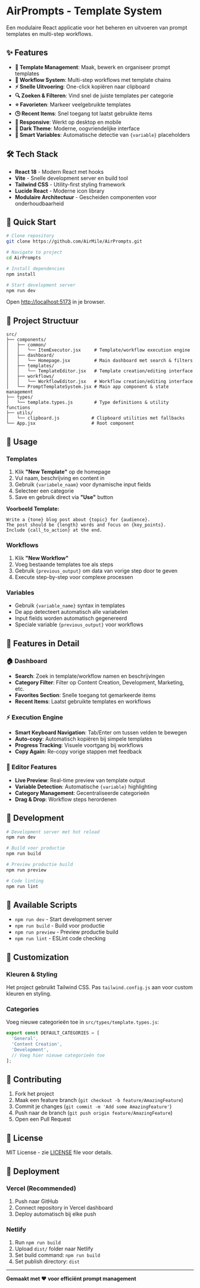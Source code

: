 # AirPrompts - Template System

Een modulaire React applicatie voor het beheren en uitvoeren van prompt templates en multi-step workflows.

## ✨ Features

- **📝 Template Management**: Maak, bewerk en organiseer prompt templates
- **🔄 Workflow System**: Multi-step workflows met template chains
- **⚡ Snelle Uitvoering**: One-click kopiëren naar clipboard
- **🔍 Zoeken & Filteren**: Vind snel de juiste templates per categorie
- **⭐ Favorieten**: Markeer veelgebruikte templates
- **🕒 Recent Items**: Snel toegang tot laatst gebruikte items
- **📱 Responsive**: Werkt op desktop en mobile
- **🎨 Dark Theme**: Moderne, oogvriendelijke interface
- **🎯 Smart Variables**: Automatische detectie van `{variable}` placeholders

## 🛠️ Tech Stack

- **React 18** - Modern React met hooks
- **Vite** - Snelle development server en build tool
- **Tailwind CSS** - Utility-first styling framework
- **Lucide React** - Moderne icon library
- **Modulaire Architectuur** - Gescheiden componenten voor onderhoudbaarheid

## 🚀 Quick Start

```bash
# Clone repository
git clone https://github.com/AirMile/AirPrompts.git

# Navigate to project
cd AirPrompts

# Install dependencies
npm install

# Start development server
npm run dev
```

Open [http://localhost:5173](http://localhost:5173) in je browser.

## 📁 Project Structuur

```
src/
├── components/
│   ├── common/
│   │   └── ItemExecutor.jsx     # Template/workflow execution engine
│   ├── dashboard/
│   │   └── Homepage.jsx         # Main dashboard met search & filters
│   ├── templates/
│   │   └── TemplateEditor.jsx   # Template creation/editing interface
│   ├── workflows/
│   │   └── WorkflowEditor.jsx   # Workflow creation/editing interface
│   └── PromptTemplateSystem.jsx # Main app component & state management
├── types/
│   └── template.types.js        # Type definitions & utility functions
├── utils/
│   └── clipboard.js            # Clipboard utilities met fallbacks
└── App.jsx                     # Root component
```

## 🎯 Usage

### Templates
1. Klik **"New Template"** op de homepage
2. Vul naam, beschrijving en content in
3. Gebruik `{variabele_naam}` voor dynamische input fields
4. Selecteer een categorie
5. Save en gebruik direct via **"Use"** button

**Voorbeeld Template:**
```
Write a {tone} blog post about {topic} for {audience}. 
The post should be {length} words and focus on {key_points}. 
Include {call_to_action} at the end.
```

### Workflows  
1. Klik **"New Workflow"** 
2. Voeg bestaande templates toe als steps
3. Gebruik `{previous_output}` om data van vorige step door te geven
4. Execute step-by-step voor complexe processen

### Variables
- Gebruik `{variable_name}` syntax in templates
- De app detecteert automatisch alle variabelen
- Input fields worden automatisch gegenereerd
- Speciale variable `{previous_output}` voor workflows

## 🎨 Features in Detail

### 🏠 Dashboard
- **Search**: Zoek in template/workflow namen en beschrijvingen
- **Category Filter**: Filter op Content Creation, Development, Marketing, etc.
- **Favorites Section**: Snelle toegang tot gemarkeerde items
- **Recent Items**: Laatst gebruikte templates en workflows

### ⚡ Execution Engine
- **Smart Keyboard Navigation**: Tab/Enter om tussen velden te bewegen
- **Auto-copy**: Automatisch kopiëren bij simpele templates
- **Progress Tracking**: Visuele voortgang bij workflows
- **Copy Again**: Re-copy vorige stappen met feedback

### 🔧 Editor Features
- **Live Preview**: Real-time preview van template output
- **Variable Detection**: Automatische `{variable}` highlighting
- **Category Management**: Gecentraliseerde categorieën
- **Drag & Drop**: Workflow steps herordenen

## 🔧 Development

```bash
# Development server met hot reload
npm run dev

# Build voor productie
npm run build

# Preview productie build
npm run preview

# Code linting
npm run lint
```

## 📂 Available Scripts

- `npm run dev` - Start development server
- `npm run build` - Build voor productie
- `npm run preview` - Preview productie build
- `npm run lint` - ESLint code checking

## 🎨 Customization

### Kleuren & Styling
Het project gebruikt Tailwind CSS. Pas `tailwind.config.js` aan voor custom kleuren en styling.

### Categories
Voeg nieuwe categorieën toe in `src/types/template.types.js`:
```javascript
export const DEFAULT_CATEGORIES = [
  'General',
  'Content Creation',
  'Development',
  // Voeg hier nieuwe categorieën toe
];
```

## 🤝 Contributing

1. Fork het project
2. Maak een feature branch (`git checkout -b feature/AmazingFeature`)
3. Commit je changes (`git commit -m 'Add some AmazingFeature'`)
4. Push naar de branch (`git push origin feature/AmazingFeature`)
5. Open een Pull Request

## 📄 License

MIT License - zie [LICENSE](LICENSE) file voor details.

## 🚀 Deployment

### Vercel (Recommended)
1. Push naar GitHub
2. Connect repository in Vercel dashboard  
3. Deploy automatisch bij elke push

### Netlify
1. Run `npm run build`
2. Upload `dist/` folder naar Netlify
3. Set build command: `npm run build`
4. Set publish directory: `dist`

---

**Gemaakt met ❤️ voor efficiënt prompt management**

